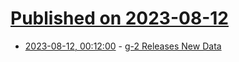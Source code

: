 # [Published on 2023-08-12](index.md)

* [2023-08-12, 00:12:00](https://soylentnews.org/article.pl?sid=23/08/11/1044255&from=rss) - [g-2 Releases New Data](https://soylentnews.org/article.pl?sid=23/08/11/1044255&from=rss)
